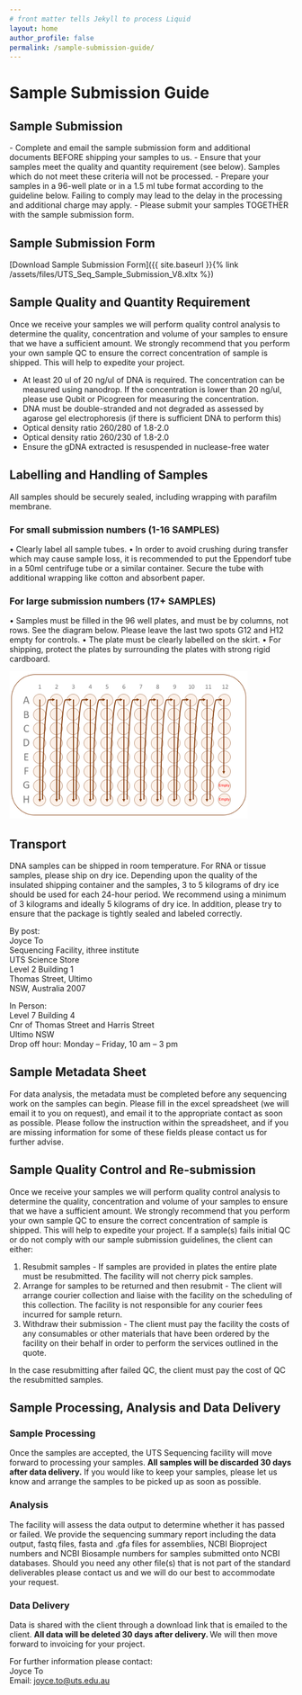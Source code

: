 ```yaml
---
# front matter tells Jekyll to process Liquid
layout: home
author_profile: false
permalink: /sample-submission-guide/
---
```

<h1> Sample Submission Guide </h1>

<h2> Sample Submission </h2>
- Complete and email the sample submission form and additional documents BEFORE shipping your samples to us.
- Ensure that your samples meet the quality and quantity requirement (see below). Samples which do not meet these criteria will not be processed.
- Prepare your samples in a 96-well plate or in a 1.5 ml tube format according to the guideline below. Failing to comply may lead to the delay in the processing and additional charge may apply.
- Please submit your samples TOGETHER with the sample submission form.

## Sample Submission Form
[Download Sample Submission Form]({{ site.baseurl }}{% link /assets/files/UTS_Seq_Sample_Submission_V8.xltx %})

## Sample Quality and Quantity Requirement
Once we receive your samples we will perform quality control analysis to determine the quality, concentration and volume of your samples to ensure that we have a sufficient amount. We strongly recommend that you perform your own sample QC to ensure the correct concentration of sample is shipped. This will help to expedite your project.

- At least 20 ul of 20 ng/ul of DNA is required. The concentration can be measured using nanodrop. If the concentration is lower than 20 ng/ul, please use Qubit or Picogreen for measuring the concentration.
- DNA must be double-stranded and not degraded as assessed by agarose gel electrophoresis (if there is sufficient DNA to perform this)
- Optical density ratio 260/280 of 1.8-2.0
- Optical density ratio 260/230 of 1.8-2.0
- Ensure the gDNA extracted is resuspended in nuclease-free water

## Labelling and Handling of Samples
All samples should be securely sealed, including wrapping with parafilm membrane.

### For small submission numbers (1-16 SAMPLES)
•	Clearly label all sample tubes.
•	In order to avoid crushing during transfer which may cause sample loss, it is recommended to put the Eppendorf tube in a 50ml centrifuge tube or a similar container. Secure the tube with additional wrapping like cotton and absorbent paper.

### For large submission numbers (17+ SAMPLES)
•	Samples must be filled in the 96 well plates, and must be by columns, not rows. See the diagram below. Please leave the last two spots G12 and H12 empty for controls.
•	The plate must be clearly labelled on the skirt.
•	For shipping, protect the plates by surrounding the plates with strong rigid cardboard.

![The direction of the samples on a 96-well plate](/assets/img/plate.png)

## Transport
DNA samples can be shipped in room temperature. For RNA or tissue samples, please ship on dry ice. Depending upon the quality of the insulated shipping container and the samples, 3 to 5 kilograms of dry ice should be used for each 24-hour period. We recommend using a minimum of 3 kilograms and ideally 5 kilograms of dry ice. In addition, please try to ensure that the package is tightly sealed and labeled correctly.

By post:<br>
Joyce To <br>
Sequencing Facility, ithree institute <br>
UTS Science Store      
Level 2 Building 1                 
Thomas Street, Ultimo               
NSW, Australia 2007                 

In Person: <br>
Level 7 Building 4 <br>
Cnr of Thomas Street and Harris Street <br>
Ultimo NSW <br>
Drop off hour: Monday – Friday, 10 am – 3 pm <br>


## Sample Metadata Sheet
For data analysis, the metadata must be completed before any sequencing work on the samples can begin. Please fill in the excel spreadsheet (we will email it to you on request), and email it to the appropriate contact as soon as possible. Please follow the instruction within the spreadsheet, and if you are missing information for some of these fields please contact us for further advise.

## Sample Quality Control and Re-submission
Once we receive your samples we will perform quality control analysis to determine the quality, concentration and volume of your samples to ensure that we have a sufficient amount. We strongly recommend that you perform your own sample QC to ensure the correct concentration of sample is shipped. This will help to expedite your project. If a sample(s) fails initial QC or do not comply with our sample submission guidelines, the client can either:
1.	Resubmit samples - If samples are provided in plates the entire plate must be resubmitted. The facility will not cherry pick samples.
2.	Arrange for samples to be returned and then resubmit - The client will arrange courier collection and liaise with the facility on the scheduling of this collection. The facility is not responsible for any courier fees incurred for sample return.
3.	Withdraw their submission - The client must pay the facility the costs of any consumables or other materials that have been ordered by the facility on their behalf in order to perform the services outlined in the quote.

In the case resubmitting after failed QC, the client must pay the cost of QC the resubmitted samples.

## Sample Processing, Analysis and Data Delivery
### Sample Processing
Once the samples are accepted, the UTS Sequencing facility will move forward to processing your samples. <strong> All samples will be discarded 30 days after data delivery.</strong> If you would like to keep your samples, please let us know and arrange the samples to be picked up as soon as possible.  

### Analysis
The facility will assess the data output to determine whether it has passed or failed. We provide the sequencing summary report including the data output, fastq files, fasta and .gfa files for assemblies, NCBI Bioproject numbers and NCBI Biosample numbers for samples submitted onto NCBI databases. Should you need any other file(s) that is not part of the standard deliverables please contact us and we will do our best to accommodate your request.

### Data Delivery
Data is shared with the client through a download link that is emailed to the client. <strong> All data will be deleted 30 days after delivery. </strong> We will then move forward to invoicing for your project.

For further information please contact:<br>
Joyce To<br>
Email: joyce.to@uts.edu.au<br>

